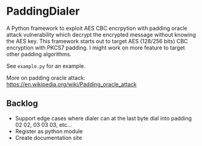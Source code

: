 # PaddingDialer
A Python framework to exploit AES CBC encrpytion with padding oracle attack vulnerability which decrypt the encrypted message without knowing the AES key.
This framework starts out to target AES (128/256 bits) CBC encryption with PKCS7 padding. I might work on more feature to target other padding algorithms.

See `example.py` for an example.

More on padding oracle attack:
https://en.wikipedia.org/wiki/Padding_oracle_attack


## Backlog
- Support edge cases where dialer can at the last byte dial into padding 02 02, 03 03 03, etc...
- Register as python module
- Create documentation site
